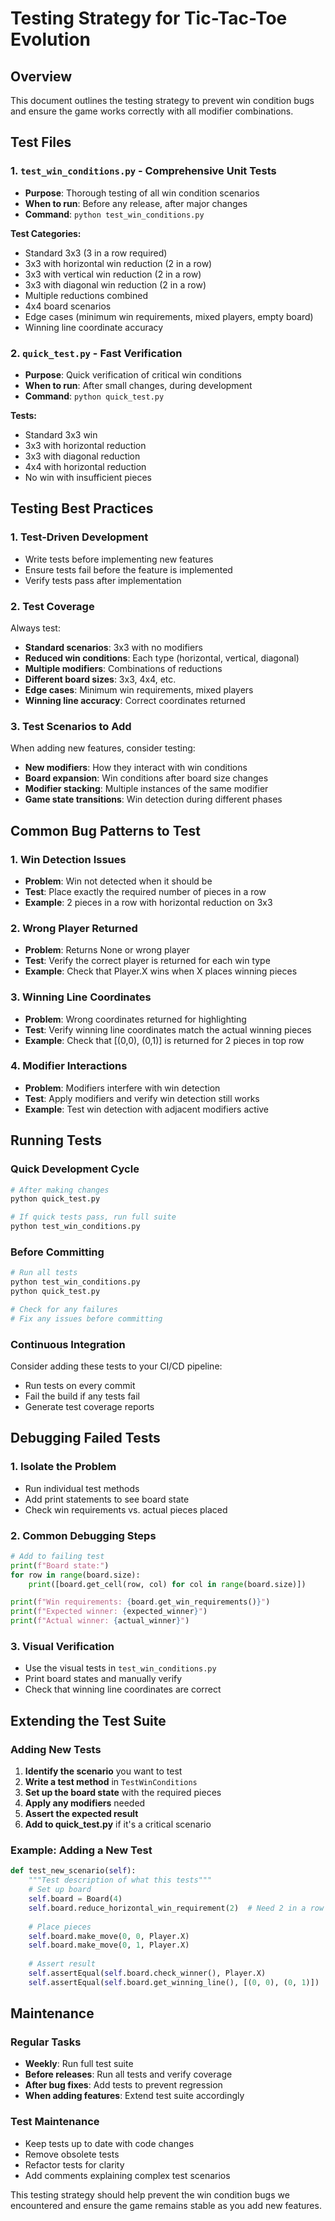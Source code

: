 # Testing Strategy for Tic-Tac-Toe Evolution

## Overview

This document outlines the testing strategy to prevent win condition bugs and ensure the game works correctly with all modifier combinations.

## Test Files

### 1. `test_win_conditions.py` - Comprehensive Unit Tests
- **Purpose**: Thorough testing of all win condition scenarios
- **When to run**: Before any release, after major changes
- **Command**: `python test_win_conditions.py`

**Test Categories:**
- Standard 3x3 (3 in a row required)
- 3x3 with horizontal win reduction (2 in a row)
- 3x3 with vertical win reduction (2 in a row)
- 3x3 with diagonal win reduction (2 in a row)
- Multiple reductions combined
- 4x4 board scenarios
- Edge cases (minimum win requirements, mixed players, empty board)
- Winning line coordinate accuracy

### 2. `quick_test.py` - Fast Verification
- **Purpose**: Quick verification of critical win conditions
- **When to run**: After small changes, during development
- **Command**: `python quick_test.py`

**Tests:**
- Standard 3x3 win
- 3x3 with horizontal reduction
- 3x3 with diagonal reduction
- 4x4 with horizontal reduction
- No win with insufficient pieces

## Testing Best Practices

### 1. Test-Driven Development
- Write tests before implementing new features
- Ensure tests fail before the feature is implemented
- Verify tests pass after implementation

### 2. Test Coverage
Always test:
- **Standard scenarios**: 3x3 with no modifiers
- **Reduced win conditions**: Each type (horizontal, vertical, diagonal)
- **Multiple modifiers**: Combinations of reductions
- **Different board sizes**: 3x3, 4x4, etc.
- **Edge cases**: Minimum win requirements, mixed players
- **Winning line accuracy**: Correct coordinates returned

### 3. Test Scenarios to Add
When adding new features, consider testing:
- **New modifiers**: How they interact with win conditions
- **Board expansion**: Win conditions after board size changes
- **Modifier stacking**: Multiple instances of the same modifier
- **Game state transitions**: Win detection during different phases

## Common Bug Patterns to Test

### 1. Win Detection Issues
- **Problem**: Win not detected when it should be
- **Test**: Place exactly the required number of pieces in a row
- **Example**: 2 pieces in a row with horizontal reduction on 3x3

### 2. Wrong Player Returned
- **Problem**: Returns None or wrong player
- **Test**: Verify the correct player is returned for each win type
- **Example**: Check that Player.X wins when X places winning pieces

### 3. Winning Line Coordinates
- **Problem**: Wrong coordinates returned for highlighting
- **Test**: Verify winning line coordinates match the actual winning pieces
- **Example**: Check that [(0,0), (0,1)] is returned for 2 pieces in top row

### 4. Modifier Interactions
- **Problem**: Modifiers interfere with win detection
- **Test**: Apply modifiers and verify win detection still works
- **Example**: Test win detection with adjacent modifiers active

## Running Tests

### Quick Development Cycle
```bash
# After making changes
python quick_test.py

# If quick tests pass, run full suite
python test_win_conditions.py
```

### Before Committing
```bash
# Run all tests
python test_win_conditions.py
python quick_test.py

# Check for any failures
# Fix any issues before committing
```

### Continuous Integration
Consider adding these tests to your CI/CD pipeline:
- Run tests on every commit
- Fail the build if any tests fail
- Generate test coverage reports

## Debugging Failed Tests

### 1. Isolate the Problem
- Run individual test methods
- Add print statements to see board state
- Check win requirements vs. actual pieces placed

### 2. Common Debugging Steps
```python
# Add to failing test
print(f"Board state:")
for row in range(board.size):
    print([board.get_cell(row, col) for col in range(board.size)])

print(f"Win requirements: {board.get_win_requirements()}")
print(f"Expected winner: {expected_winner}")
print(f"Actual winner: {actual_winner}")
```

### 3. Visual Verification
- Use the visual tests in `test_win_conditions.py`
- Print board states and manually verify
- Check that winning line coordinates are correct

## Extending the Test Suite

### Adding New Tests
1. **Identify the scenario** you want to test
2. **Write a test method** in `TestWinConditions`
3. **Set up the board state** with the required pieces
4. **Apply any modifiers** needed
5. **Assert the expected result**
6. **Add to quick_test.py** if it's a critical scenario

### Example: Adding a New Test
```python
def test_new_scenario(self):
    """Test description of what this tests"""
    # Set up board
    self.board = Board(4)
    self.board.reduce_horizontal_win_requirement(2)  # Need 2 in a row
    
    # Place pieces
    self.board.make_move(0, 0, Player.X)
    self.board.make_move(0, 1, Player.X)
    
    # Assert result
    self.assertEqual(self.board.check_winner(), Player.X)
    self.assertEqual(self.board.get_winning_line(), [(0, 0), (0, 1)])
```

## Maintenance

### Regular Tasks
- **Weekly**: Run full test suite
- **Before releases**: Run all tests and verify coverage
- **After bug fixes**: Add tests to prevent regression
- **When adding features**: Extend test suite accordingly

### Test Maintenance
- Keep tests up to date with code changes
- Remove obsolete tests
- Refactor tests for clarity
- Add comments explaining complex test scenarios

This testing strategy should help prevent the win condition bugs we encountered and ensure the game remains stable as you add new features. 